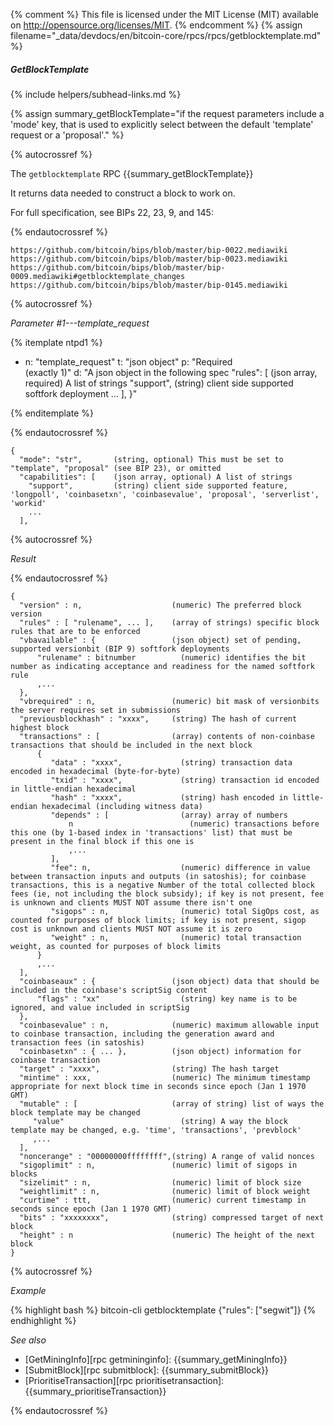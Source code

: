 {% comment %}
This file is licensed under the MIT License (MIT) available on
http://opensource.org/licenses/MIT.
{% endcomment %}
{% assign filename="_data/devdocs/en/bitcoin-core/rpcs/rpcs/getblocktemplate.md" %}

##### GetBlockTemplate
{% include helpers/subhead-links.md %}

{% assign summary_getBlockTemplate="if the request parameters include a 'mode' key, that is used to explicitly select between the default 'template' request or a 'proposal'." %}

{% autocrossref %}

The `getblocktemplate` RPC {{summary_getBlockTemplate}}

It returns data needed to construct a block to work on.

For full specification, see BIPs 22, 23, 9, and 145:

{% endautocrossref %}

    https://github.com/bitcoin/bips/blob/master/bip-0022.mediawiki
    https://github.com/bitcoin/bips/blob/master/bip-0023.mediawiki
    https://github.com/bitcoin/bips/blob/master/bip-0009.mediawiki#getblocktemplate_changes
    https://github.com/bitcoin/bips/blob/master/bip-0145.mediawiki

{% autocrossref %}

*Parameter #1---template_request*

{% itemplate ntpd1 %}
- n: "template_request"
  t: "json object"
  p: "Required<br>(exactly 1)"
  d: "A json object in the following spec
       \"rules\": [           (json array, required) A list of strings
       \"support\",         (string) client side supported softfork deployment
       ...
       ],
       }"

{% enditemplate %}

{% endautocrossref %}

    {
      "mode": "str",       (string, optional) This must be set to "template", "proposal" (see BIP 23), or omitted
      "capabilities": [    (json array, optional) A list of strings
        "support",         (string) client side supported feature, 'longpoll', 'coinbasetxn', 'coinbasevalue', 'proposal', 'serverlist', 'workid'
        ...
      ],

{% autocrossref %}

*Result*

{% endautocrossref %}

    {
      "version" : n,                    (numeric) The preferred block version
      "rules" : [ "rulename", ... ],    (array of strings) specific block rules that are to be enforced
      "vbavailable" : {                 (json object) set of pending, supported versionbit (BIP 9) softfork deployments
          "rulename" : bitnumber          (numeric) identifies the bit number as indicating acceptance and readiness for the named softfork rule
          ,...
      },
      "vbrequired" : n,                 (numeric) bit mask of versionbits the server requires set in submissions
      "previousblockhash" : "xxxx",     (string) The hash of current highest block
      "transactions" : [                (array) contents of non-coinbase transactions that should be included in the next block
          {
             "data" : "xxxx",             (string) transaction data encoded in hexadecimal (byte-for-byte)
             "txid" : "xxxx",             (string) transaction id encoded in little-endian hexadecimal
             "hash" : "xxxx",             (string) hash encoded in little-endian hexadecimal (including witness data)
             "depends" : [                (array) array of numbers
                 n                          (numeric) transactions before this one (by 1-based index in 'transactions' list) that must be present in the final block if this one is
                 ,...
             ],
             "fee": n,                    (numeric) difference in value between transaction inputs and outputs (in satoshis); for coinbase transactions, this is a negative Number of the total collected block fees (ie, not including the block subsidy); if key is not present, fee is unknown and clients MUST NOT assume there isn't one
             "sigops" : n,                (numeric) total SigOps cost, as counted for purposes of block limits; if key is not present, sigop cost is unknown and clients MUST NOT assume it is zero
             "weight" : n,                (numeric) total transaction weight, as counted for purposes of block limits
          }
          ,...
      ],
      "coinbaseaux" : {                 (json object) data that should be included in the coinbase's scriptSig content
          "flags" : "xx"                  (string) key name is to be ignored, and value included in scriptSig
      },
      "coinbasevalue" : n,              (numeric) maximum allowable input to coinbase transaction, including the generation award and transaction fees (in satoshis)
      "coinbasetxn" : { ... },          (json object) information for coinbase transaction
      "target" : "xxxx",                (string) The hash target
      "mintime" : xxx,                  (numeric) The minimum timestamp appropriate for next block time in seconds since epoch (Jan 1 1970 GMT)
      "mutable" : [                     (array of string) list of ways the block template may be changed
         "value"                          (string) A way the block template may be changed, e.g. 'time', 'transactions', 'prevblock'
         ,...
      ],
      "noncerange" : "00000000ffffffff",(string) A range of valid nonces
      "sigoplimit" : n,                 (numeric) limit of sigops in blocks
      "sizelimit" : n,                  (numeric) limit of block size
      "weightlimit" : n,                (numeric) limit of block weight
      "curtime" : ttt,                  (numeric) current timestamp in seconds since epoch (Jan 1 1970 GMT)
      "bits" : "xxxxxxxx",              (string) compressed target of next block
      "height" : n                      (numeric) The height of the next block
    }

{% autocrossref %}

*Example*

{% highlight bash %}
bitcoin-cli getblocktemplate {"rules": ["segwit"]}
{% endhighlight %}

*See also*

* [GetMiningInfo][rpc getmininginfo]: {{summary_getMiningInfo}}
* [SubmitBlock][rpc submitblock]: {{summary_submitBlock}}
* [PrioritiseTransaction][rpc prioritisetransaction]: {{summary_prioritiseTransaction}}

{% endautocrossref %}
